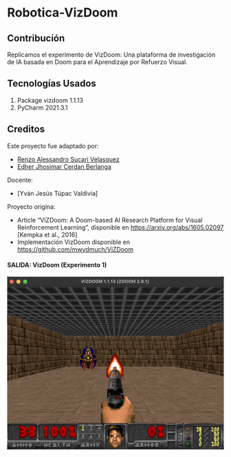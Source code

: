 # Robotica-VizDoom
## Contribución
Replicamos el experimento de VizDoom: Una plataforma de investigación de IA basada en Doom para el Aprendizaje por Refuerzo Visual.

## Tecnologías Usados
1. Package vizdoom 1.1.13
2. PyCharm 2021.3.1

## Creditos 
Este proyecto fue adaptado por:
* [Renzo Alessandro Sucari Velasquez](https://github.com/RenzoAlessandro)
* [Edher Jhosimar Cerdan Berlanga](https://github.com/EdherCerdan)

Docente: 
* [Yván Jesús Túpac Valdivia]

Proyecto origina:
* Article “ViZDoom: A Doom-based AI Research Platform for Visual Reinforcement Learning”, disponible en https://arxiv.org/abs/1605.02097 [Kempka et al., 2016]
* Implementación VizDoom disponible en https://github.com/mwydmuch/ViZDoom

#### SALIDA: VizDoom (Experimento 1)
<img src= "https://github.com/RenzoAlessandro/Robotica-VizDoom/blob/main/imagenes/experimento1.png">